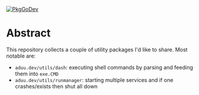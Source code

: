 
[![PkgGoDev](https://pkg.go.dev/badge/aduu.dev/utils?tab=doc)](https://pkg.go.dev/aduu.dev/utils?tab=doc)

# Abstract

This repository collects a couple of utility packages I'd like to share. Most notable are:

- `aduu.dev/utils/dash`: executing shell commands by parsing and feeding them into `exe.CMD`
- `aduu.dev/utils/runmanager`: starting multiple services and if one crashes/exists then shut all down
